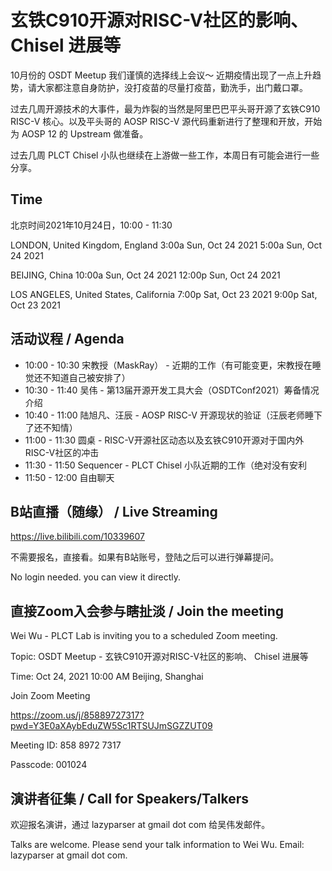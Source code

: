 # 玄铁C910开源对RISC-V社区的影响、 Chisel 进展等

10月份的 OSDT Meetup 我们谨慎的选择线上会议～ 近期疫情出现了一点上升趋势，请大家都注意自身防护，没打疫苗的尽量打疫苗，勤洗手，出门戴口罩。

过去几周开源技术的大事件，最为炸裂的当然是阿里巴巴平头哥开源了玄铁C910 RISC-V 核心。以及平头哥的 AOSP RISC-V 源代码重新进行了整理和开放，开始为 AOSP 12 的 Upstream 做准备。

过去几周 PLCT Chisel 小队也继续在上游做一些工作，本周日有可能会进行一些分享。

## Time

北京时间2021年10月24日，10:00 - 11:30

LONDON, United Kingdom, England
3:00a	Sun, Oct 24 2021
5:00a	Sun, Oct 24 2021

BEIJING, China
10:00a	Sun, Oct 24 2021
12:00p	Sun, Oct 24 2021

LOS ANGELES, United States, California
7:00p	Sat, Oct 23 2021
9:00p	Sat, Oct 23 2021


## 活动议程 / Agenda

- 10:00 - 10:30 宋教授（MaskRay） - 近期的工作（有可能变更，宋教授在睡觉还不知道自己被安排了）
- 10:30 - 11:40 吴伟 - 第13届开源开发工具大会（OSDTConf2021）筹备情况介绍
- 10:40 - 11:00 陆旭凡、汪辰 - AOSP RISC-V 开源现状的验证（汪辰老师睡下了还不知情）
- 11:00 - 11:30 圆桌 - RISC-V开源社区动态以及玄铁C910开源对于国内外RISC-V社区的冲击
- 11:30 - 11:50 Sequencer - PLCT Chisel 小队近期的工作（绝对没有安利
- 11:50 - 12:00 自由聊天

## B站直播（随缘） / Live Streaming

https://live.bilibili.com/10339607

不需要报名，直接看。如果有B站账号，登陆之后可以进行弹幕提问。

No login needed. you can view it directly.

## 直接Zoom入会参与瞎扯淡 / Join the meeting

Wei Wu - PLCT Lab is inviting you to a scheduled Zoom meeting.

Topic: OSDT Meetup - 玄铁C910开源对RISC-V社区的影响、 Chisel 进展等

Time: Oct 24, 2021 10:00 AM Beijing, Shanghai

Join Zoom Meeting

https://zoom.us/j/85889727317?pwd=Y3E0aXAybEduZW5Sc1RTSUJmSGZZUT09

Meeting ID: 858 8972 7317

Passcode: 001024

## 演讲者征集 / Call for Speakers/Talkers

欢迎报名演讲，通过 lazyparser at gmail dot com 给吴伟发邮件。

Talks are welcome. Please send your talk information to Wei Wu. Email: lazyparser at gmail dot com.
